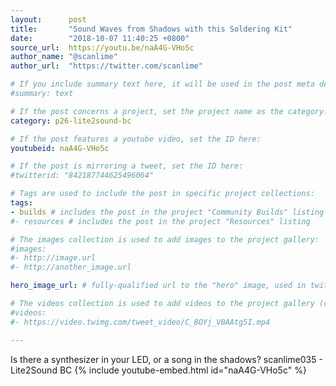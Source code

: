 ```yaml
---
layout:      post
title:       "Sound Waves from Shadows with this Soldering Kit"
date:        "2018-10-07 11:40:25 +0800"
source_url:  https://youtu.be/naA4G-VHo5c
author_name: "@scanlime"
author_url:  "https://twitter.com/scanlime"

# If you include summary text here, it will be used in the post meta description instead of an excerpt from the post body
#summary: text

# If the post concerns a project, set the project name as the category:
category: p26-lite2sound-bc

# If the post features a youtube video, set the ID here:
youtubeid: naA4G-VHo5c

# If the post is mirroring a tweet, set the ID here:
#twitterid: "842187744625496064"

# Tags are used to include the post in specific project collections:
tags:
- builds # includes the post in the project "Community Builds" listing
#- resources # includes the post in the project "Resources" listing

# The images collection is used to add images to the project gallery:
#images:
#- http://image.url
#- http://another_image.url

hero_image_url: # fully-qualified url to the "hero" image, used in twitter cards for example

# The videos collection is used to add videos to the project gallery (currently only mp4):
#videos:
#- https://video.twimg.com/tweet_video/C_8OYj_V0AAtg5I.mp4

---
```


Is there a synthesizer in your LED, or a song in the shadows? scanlime035 - Lite2Sound BC
{% include youtube-embed.html id="naA4G-VHo5c" %}
